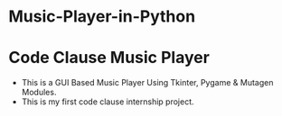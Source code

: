 # Music-Player-in-Python
# Code Clause Music Player
- This is a GUI Based Music Player Using Tkinter, Pygame &amp; Mutagen Modules.
- This is my first code clause internship project.
